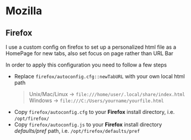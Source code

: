 # Mozilla

## Firefox

I use a custom config on firefox to set up a personalized html file as a HomePage for new tabs, also set focus on page rather than URL Bar

In order to apply this configuration you need to follow a few steps

- Replace `firefox/autoconfig.cfg::newTabURL` with your own local html path
    > Unix/Mac/Linux -> `file:///home/user/.local/share/index.html`  
    > Windows -> `file:///C:/Users/yourname/yourfile.html`
- Copy `firefox/autoconfig.cfg` to your **Firefox** install directory, i.e. `/opt/firefox/`
- Copy `firefox/autoconfig.js` to your **Firefox** install directory *defaults/pref* path, i.e. `/opt/firefox/defaults/pref`
